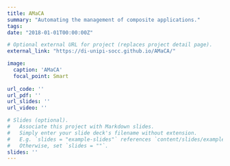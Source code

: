 ```yaml
---
title: AMaCA
summary: "Automating the management of composite applications."
tags:
date: "2018-01-01T00:00:00Z"

# Optional external URL for project (replaces project detail page).
external_link: "https://di-unipi-socc.github.io/AMaCA/"

image:
  caption: 'AMaCA'
  focal_point: Smart
  
url_code: ''
url_pdf: ''
url_slides: ''
url_video: ''

# Slides (optional).
#   Associate this project with Markdown slides.
#   Simply enter your slide deck's filename without extension.
#   E.g. `slides = "example-slides"` references `content/slides/example-slides.md`.
#   Otherwise, set `slides = ""`.
slides: ''
---
```

<!-- Here you can insert a description -->

